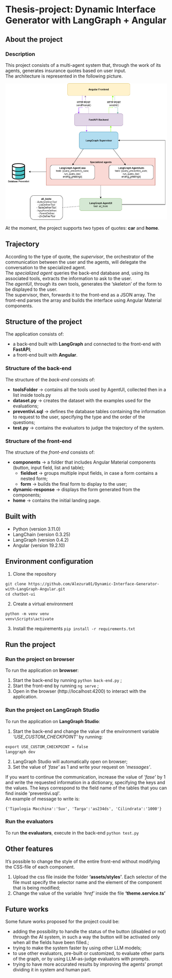 # Thesis-project: Dynamic Interface Generator with LangGraph + Angular

## About the project
### Description
This project consists of a multi-agent system that, through the work of its agents, generates insurance quotes based on user input. <br>
The architecture is represented in the following picture.

![Architecture of the system](https://github.com/Alezura01/Dynamic-Interface-Generator-with-LangGraph-Angular/blob/main/Architettura.png?raw=true)

At the moment, the project supports two types of quotes: **car** and **home**.

## Trajectory
According to the type of quote, the *supervisor*, the orchestrator of the communication between the user and the agents, will delegate the conversation to the specialized agent.<br>
The *specialized agent* queries the back-end database and, using its associated tools, extracts the information to ask to the user.<br>
The *agentUI*, through its own tools, generates the ‘skeleton’ of the form to be displayed to the user.<br>
The supervisor, then, forwards it to the front-end as a JSON array. The front-end parses the array and builds the interface using Angular Material components.<br>

## Structure of the project
The application consists of:
- a back-end built with **LangGraph** and connected to the front-end with **FastAPI**;
- a front-end built with **Angular**.

### Structure of the back-end
The structure of the *back-end* consists of:
- **toolsFolder** → contains all the tools used by AgentUI, collected then in a list inside tools.py
- **dataset.py** → creates the dataset with the examples used for the evaluations;
- **preventivi.sql** → defines the database tables containing the information to request to the user, specifying the type and the order of the questions;
- **test.py** → contains the evaluators to judge the trajectory of the system.

### Structure of the front-end
The structure of the *front-end* consists of:
- **components** → a folder that includes Angular Material components (button, input field, list and table);
    - **fieldset** → groups multiple input fields, in case a form contains a nested form;
    - **form** → builds the final form to display to the user;
- **dynamic-response** → displays the form generated from the components;
- **home** → contains the initial landing page.

## Built with
- Python (version 3.11.0)
- LangChain (version 0.3.25)
- LangGraph (version 0.4.2)
- Angular (version 19.2.10)

## Environment configuration
1. Clone the repository
``` 
git clone https://github.com/Alezura01/Dynamic-Interface-Generator-with-LangGraph-Angular.git
cd chatbot-ui 
```
2. Create a virtual environment
```
python -m venv venv
venv\Scripts\activate
```

3. Install the requirements
``` pip install -r requirements.txt ```

## Run the project
### Run the project on browser

To run the application on **browser**:
1. Start the back-end by running `` python back-end.py `` ;
2. Start the front-end by running  `` ng serve `` ;
3. Open in the browser (http://localhost:4200) to interact with the application.

### Run the project on LangGraph Studio
To run the application on **LangGraph Studio**:
1. Start the back-end and change the value of the environment variable *'USE_CUSTOM_CHECKPOINT'* by running: 
```
export USE_CUSTOM_CHECKPOINT = false
langgraph dev
``` 
2. LangGraph Studio will automatically open on browser;
3. Set the value of *'fase'* as 1 and write your request on *'messages'*.

If you want to continue the communication, increase the value of *'fase'* by 1 and write the requested information in a dictionary, specifying the keys and the values.
The keys correspond to the field name of the tables that you can find inside 'preventivi.sql'. <br>
An example of message to write is:
``` 
{'Tipologia Macchina':'Suv', 'Targa':'as234ds', 'Cilindrata':'1000'}
 ```


### Run the evaluators

To run **the evaluators**, execute in the back-end  `` python test.py `` 

## Other features
It’s possible to change the style of the entire front-end without modifying the CSS-file of each component.

1. Upload the css file inside the folder **‘assets/styles’**. Each selector of the file must specify the selector name and the element of the component that is being modified;
2. Change the value of the variable *‘href’* inside the file **‘theme.service.ts’**

## Future works
Some future works proposed for the project could be:

- adding the possibility to handle the status of the button (disabled or not) through the AI system, in such a way the button will be activated only when all the fields have been filled.;
- trying to make the system faster by using other LLM models;
- to use other evaluators, pre-built or customized, to evaluate other parts of the graph, or by using LLM-as-judge evaluators with prompts.
- trying to have more accurated results by improving the agents' prompt dividing it in system and human part.
